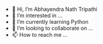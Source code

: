 - 👋 Hi, I’m Abhayendra Nath Tripathi
- 👀 I’m interested in ...
- 🌱 I’m currently learning Python
- 💞️ I’m looking to collaborate on ...
- 📫 How to reach me ...

<!---
abhayendrasdd/abhayendrasdd is a ✨ special ✨ repository because its `README.md` (this file) appears on your GitHub profile.
You can click the Preview link to take a look at your changes.
--->
